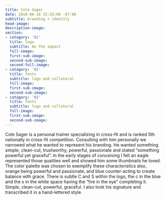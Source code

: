 ```yaml
---
title: Cole Sager
date: 2018-06-16 15:35:00 -07:00
subtitle: branding + identity
head-image: 
description-image: 
section:
- catagory: '01'
  title: logo
  subtitle: be the impact
  full-image: 
  first-sub-image: 
  second-sub-image: 
  second-full-image: 
- catagory: '02'
  title: fonts
  subtitle: logo and collateral
  full-image: 
  first-sub-image: 
  second-sub-image: 
- catagory: '02'
  title: fonts
  subtitle: logo and collateral
  full-image: 
  first-sub-image: 
  second-sub-image: 
---
```


Cole Sager is a personal trainer specializing in cross-fit and is ranked 5th nationally in cross-fit competition. Consulting with him personally we narrowed what he wanted to represent his branding. He wanted something simple, clean-cut, trustworthy, powerful, passionate and stated “something powerful yet graceful”. In the early stages of conceiving I felt an eagle represented those qualities well and showed him some thumbnails he loved. The color palette was chosen to exemplify these characteristics also, orange being powerful and passionate, and blue counter-acting to create balance with grace. There is subtle C and S within the logo, the c in the blue and the s in the white space having the “fire in the eye” completing it. Simple, clean-cut, powerful, graceful. I also took his signature and transcribed it in a hand-lettered style.
